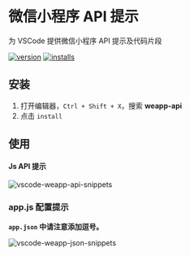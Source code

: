 # 微信小程序 API 提示

为 VSCode 提供微信小程序 API 提示及代码片段

[![version](http://vsmarketplacebadge.apphb.com/version/coderfee.vscode-wxml.svg)](http://vsmarketplacebadge.apphb.com/version/coderfee.vscode-weapp-api.svg)
[![installs](http://vsmarketplacebadge.apphb.com/installs/coderfee.vscode-wxml.svg)](http://vsmarketplacebadge.apphb.com/installs/coderfee.vscode-weapp-api.svg)

## 安装

1. 打开编辑器，`Ctrl + Shift + X`，搜索 **weapp-api**
2. 点击 `install`

## 使用

#### Js API 提示

![vscode-weapp-api-snippets](http://oaz5uxplb.bkt.clouddn.com/vscode-js.gif)

### app.js 配置提示

**`app.json` 中请注意添加逗号。**

![vscode-weapp-json-snippets](http://oaz5uxplb.bkt.clouddn.com/vscode-json.gif)